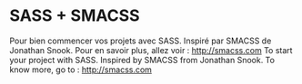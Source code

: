 SASS + SMACSS
==============

Pour bien commencer vos projets avec SASS. Inspiré par SMACSS de Jonathan Snook. Pour en savoir plus, allez voir : http://smacss.com
To start your project with SASS. Inspired by SMACSS from Jonathan Snook. To know more, go to : http://smacss.com
